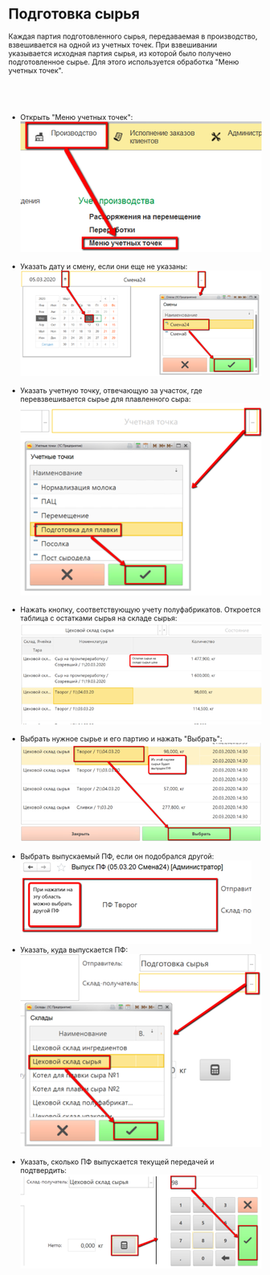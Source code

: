 # Подготовка сырья


Каждая партия подготовленного сырья, передаваемая в производство,
взвешивается на одной из учетных точек. При взвешивании указывается
исходная партия сырья, из которой было получено подготовленное сырье.
Для этого используется обработка "Меню учетных точек".

 

 

-   Открыть "Меню учетных точек":  
    ![](PreparationRaw.assets/drex_podgotovka_syrya_custom.png)
     
-   Указать дату и смену, если они еще не указаны:  
    ![](PreparationRaw.assets/drex_podgotovka_syrya_custom_2.png)
     
-   Указать учетную точку, отвечающую за участок, где перевзвешивается
    сырье для плавленного сыра:  
    ![](PreparationRaw.assets/drex_podgotovka_syrya_custom_3.png)
     
-   Нажать кнопку, соответствующую учету полуфабрикатов. Откроется
    таблица с остатками сырья на складе сырья:  
    ![](PreparationRaw.assets/drex_podgotovka_syrya_custom_4.png)
     
-   Выбрать нужное сырье и его партию и нажать "Выбрать":  
    ![](PreparationRaw.assets/drex_podgotovka_syrya_custom_5.png)
     
-   Выбрать выпускаемый ПФ, если он подобрался другой:  
    ![](PreparationRaw.assets/drex_podgotovka_syrya_custom_6.png)
     
-   Указать, куда выпускается ПФ:  
    ![](PreparationRaw.assets/drex_podgotovka_syrya_custom_7.png)
     
-   Указать, сколько ПФ выпускается текущей передачей и подтвердить:  
    ![](PreparationRaw.assets/drex_podgotovka_syrya_custom_8.png)


